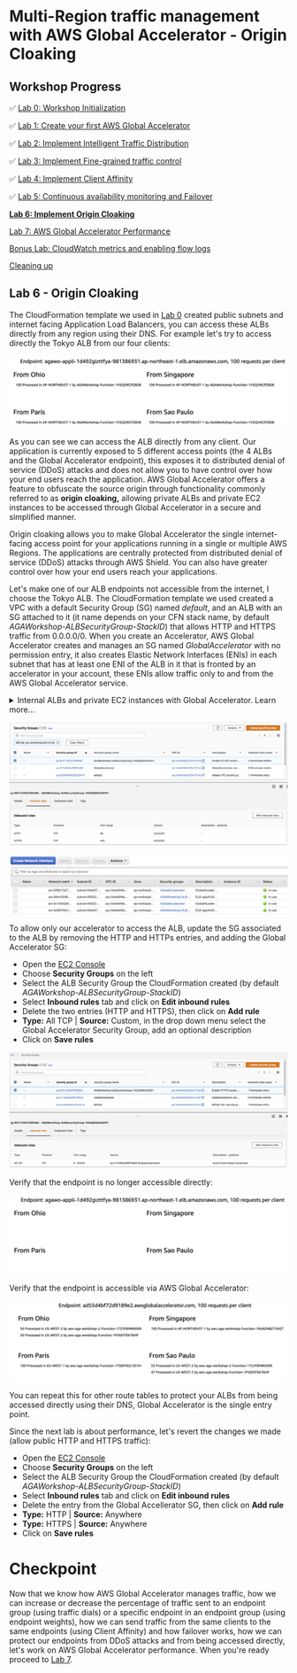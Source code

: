 # Multi-Region traffic management with AWS Global Accelerator - Origin Cloaking

## Workshop Progress
✅ [Lab 0: Workshop Initialization](../lab-0-init)

✅ [Lab 1: Create your first AWS Global Accelerator](../lab-1-create-aws-global-accelerator)

✅ [Lab 2: Implement Intelligent Traffic Distribution](../lab-2-traffic-distribution)

✅ [Lab 3: Implement Fine-grained traffic control](../lab-3-fine-grained-control)

✅ [Lab 4: Implement Client Affinity](../lab-4-client-affinity)

✅ [Lab 5: Continuous availability monitoring and Failover](../lab-5-observability)

**[Lab 6: Implement Origin Cloaking](../lab-6-origin-cloaking)**

[Lab 7: AWS Global Accelerator Performance](../lab-7-aga-performance)

[Bonus Lab: CloudWatch metrics and enabling flow logs](../bonus-lab)

[Cleaning up](../clean-up)

## Lab 6 - Origin Cloaking

The CloudFormation template we used in [Lab 0](../lab-0-init) created public subnets and internet facing Application Load Balancers, you can access these ALBs directly from any region using their DNS. For example let's try to access directly the Tokyo ALB from our four clients:

<kbd>![x](images/alb-origin-directly.png)</kbd>

As you can see we can access the ALB directly from any client. Our application is currently exposed to 5 different access points (the 4 ALBs and the Global Accelerator endpoint), this exposes it to distributed denial of service (DDoS) attacks and does not allow you to have control over how your end users reach the application. AWS Global Accelerator offers a feature to obfuscate the source origin through functionality commonly referred to as **origin cloaking,** allowing private ALBs and private EC2 instances to be accessed through Global Accelerator in a secure and simplified manner.

Origin cloaking allows you to make Global Accelerator the single internet-facing access point for your applications running in a single or multiple AWS Regions. The applications are centrally protected from distributed denial of service (DDoS) attacks through AWS Shield. You can also have greater control over how your end users reach your applications.

Let's make one of our ALB endpoints not accessible from the internet, I choose the Tokyo ALB. The CloudFormation template we used created a VPC with a default Security Group (SG) named *default*, and an ALB with an SG attached to it (it name depends on your CFN stack name, by default *AGAWorkshop-ALBSecurityGroup-StackID*) that allows HTTP and HTTPS traffic from 0.0.0.0/0. When you create an Accelerator, AWS Global Accelerator creates and manages an SG named *GlobalAccelerator* with no permission entry, it also creates Elastic Network Interfaces (ENIs) in each subnet that has at least one ENI of the ALB in it that is fronted by an accelerator in your account, these ENIs allow traffic only to and from the AWS Global Accelerator service.

<details>
<summary>Internal ALBs and private EC2 instances with Global Accelerator. Learn more...</summary>

You can add  iinternal Application Load Balancers or private Amazon EC2 instances as endpoints in AWS Global Accelerator, when you do so you enable internet traffic to flow directly to and from the endpoint in Virtual Private Clouds (VPCs) by targeting it in a private subnet.

For more information, see our [documentation](https://docs.aws.amazon.com/global-accelerator/latest/dg/about-endpoints.html)

</details>

<kbd>![x](images/security-groups.png)</kbd>

<kbd>![x](images/network-interfaces.png)</kbd>

To allow only our accelerator to access the ALB, update the SG associated to the ALB by removing the HTTP and HTTPs entries, and adding the Global Accelerator SG:

- Open the [EC2 Console](https://ap-northeast-1.console.aws.amazon.com/ec2/v2/home?region=ap-northeast-1)
- Choose **Security Groups** on the left
- Select the ALB Security Group the CloudFormation created (by default *AGAWorkshop-ALBSecurityGroup-StackID*)
- Select **Inbound rules** tab and click on **Edit inbound rules**
- Delete the two entries (HTTP and HTTPS), then click on **Add rule**
- **Type:** All TCP | **Source:** Custom, in the drop down menu select the Global Accelerator Security Group, add an optional description
- Click on **Save rules**

<kbd>![x](images/access-from-aga.png)</kbd>

Verify that the endpoint is no longer accessible directly:

<kbd>![x](images/endpoint-not-accessible.png)</kbd>

Verify that the endpoint is accessible via AWS Global Accelerator:

<kbd>![x](images/endpoint-accessible-via-aga.png)</kbd>

You can repeat this for other route tables to protect your ALBs from being accessed directly using their DNS, Global Accelerator is the single entry point.

Since the next lab is about performance, let's revert the changes we made (allow public HTTP and HTTPS traffic):

- Open the [EC2 Console](https://ap-northeast-1.console.aws.amazon.com/ec2/v2/home?region=ap-northeast-1)
- Choose **Security Groups** on the left
- Select the ALB Security Group the CloudFormation created (by default *AGAWorkshop-ALBSecurityGroup-StackID*)
- Select **Inbound rules** tab and click on **Edit inbound rules**
- Delete the entry from the Global Accellerator SG, then click on **Add rule**
- **Type:** HTTP | **Source:** Anywhere
- **Type:** HTTPS | **Source:** Anywhere
- Click on **Save rules**


# Checkpoint

Now that we know how AWS Global Accelerator manages traffic, how we can increase or decrease the percentage of traffic sent to an endpoint group (using traffic dials) or a specific endpoint in an endpoint group (using endpoint weights), how we can send traffic from the same clients to the same endpoints (using Client Affinity) and how failover works, how we can protect our endpoints from DDoS attacks and from being accessed directly, let's work on AWS Global Accelerator performance. When you're ready proceed to [Lab 7](../lab-7-aga-performance).

